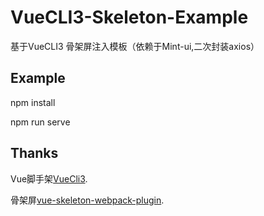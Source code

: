 
# VueCLI3-Skeleton-Example 
基于VueCLI3 骨架屏注入模板（依赖于Mint-ui,二次封装axios）

## Example

npm install

npm run serve

## Thanks

Vue脚手架[VueCli3](https://cli.vuejs.org/zh/).

骨架屏[vue-skeleton-webpack-plugin](https://github.com/lavas-project/vue-skeleton-webpack-plugin).